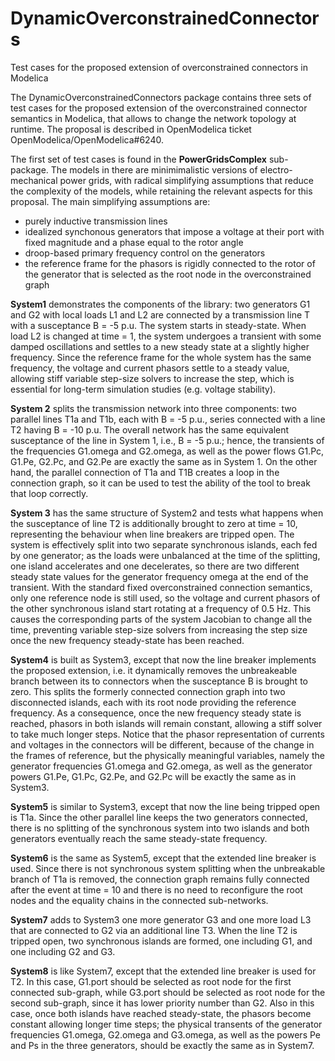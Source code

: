 # DynamicOverconstrainedConnectors
Test cases for the proposed extension of overconstrained connectors in Modelica

The DynamicOverconstrainedConnectors package contains three sets of test cases for the proposed extension of the overconstrained connector semantics in Modelica,
that allows to change the network topology at runtime. The proposal is described in OpenModelica ticket OpenModelica/OpenModelica#6240.

The first set of test cases is found in the **PowerGridsComplex** sub-package. The models in there are minimimalistic versions of electro-mechanical power grids, with
radical simplifying assumptions that reduce the complexity of the models, while retaining the relevant aspects for this proposal. The main simplifying assumptions are:
- purely inductive transmission lines
- idealized synchonous generators that impose a voltage at their port with fixed magnitude and a phase equal to the rotor angle
- droop-based primary frequency control on the generators
- the reference frame for the phasors is rigidly connected to the rotor of the generator that is selected as the root node in the overconstrained graph

**System1** demonstrates the components of the library: two generators G1 and G2 with local loads L1 and L2 are connected by a transmission line T with a susceptance B = -5 p.u. The system starts in steady-state. When load L2 is changed at time = 1, the system undergoes a transient with some damped oscillations and settles to a new steady state at a slightly higher frequency. Since the reference frame for the whole system has the same frequency, the voltage and current phasors settle to a steady value, allowing stiff variable step-size solvers to increase the step, which is essential for long-term simulation studies (e.g. voltage stability).

**System 2** splits the transmission network into three components: two parallel lines T1a and T1b, each with B = -5 p.u., series connected with a line T2 having B = -10 p.u. The overall network has the same equivalent susceptance of the line in System 1, i.e., B = -5 p.u.; hence, the transients of the frequencies G1.omega and G2.omega, as well as the power flows G1.Pc, G1.Pe, G2.Pc, and G2.Pe are exactly the same as in System 1. On the other hand, the parallel connection of T1a and T1B creates a loop in the connection graph, so it can be used to test the ability of the tool to break that loop correctly.

**System 3** has the same structure of System2 and tests what happens when the susceptance of line T2 is additionally brought to zero at time = 10, representing the behaviour when line breakers are tripped open. The system is effectively split into two separate synchronous islands, each fed by one generator; as the loads were unbalanced at the time of the splitting, one island accelerates and one decelerates, so there are two different steady state values for the generator frequency omega at the end of the transient. With the standard fixed overconstrained connection semantics, only one reference node is still used, so the voltage and current phasors of the other synchronous island start rotating at a frequency of 0.5 Hz. This causes the corresponding parts of the system Jacobian to change all the time, preventing variable 
step-size solvers from increasing the step size once the new frequency steady-state has been reached.

**System4** is built as System3, except that now the line breaker implements the proposed extension, i.e. it dynamically removes the unbreakeable branch between its to connectors when the susceptance B is brought to zero. This splits the formerly connected connection graph into two disconnected islands, each with its root node providing the reference frequency. As a consequence, once the new frequency steady state is reached, phasors in both islands will remain constant, allowing a stiff solver to take much longer steps. Notice that the phasor representation of currents and voltages in the connectors will be different, because of the change in the frames of reference, but the physically meaningful variables, namely the generator frequencies G1.omega and G2.omega, as well as the generator powers G1.Pe, G1.Pc, G2.Pe, and G2.Pc will be exactly the same as in System3.

**System5** is similar to System3, except that now the line being tripped open is T1a. Since the other parallel line keeps the two generators connected, there is no splitting of the synchronous system into two islands and both generators eventually reach the same steady-state frequency.

**System6** is the same as System5, except that the extended line breaker is used. Since there is not synchronous system splitting when the unbreakable branch of T1a is removed, the connection graph remains fully connected after the event at time = 10 and there is no need to reconfigure the root nodes and the equality chains in the connected sub-networks.

**System7** adds to System3 one more generator G3 and one more load L3 that are connected to G2 via an additional line T3. When the line T2 is tripped open, two synchronous islands are formed, one including G1, and one including G2 and G3.

**System8** is like System7, except that the extended line breaker is used for T2. In this case, G1.port should be selected as root node for the first connected sub-graph, while G3.port should be selected as root node for the second sub-graph, since it has lower priority number than G2. Also in this case, once both islands have reached steady-state, the phasors become constant allowing longer time steps; the physical transents of the generator frequencies G1.omega, G2.omega and G3.omega, as well as the powers Pe and Ps in the three generators, should be exactly the same as in System7.
